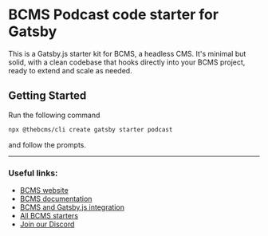 # BCMS Podcast code starter for Gatsby

This is a Gatsby.js starter kit for BCMS, a headless CMS. It's minimal but solid, with a clean codebase that hooks directly into your BCMS project, ready to extend and scale as needed.

## Getting Started

Run the following command

```bash
npx @thebcms/cli create gatsby starter podcast
```

and follow the prompts.

---

### Useful links:

- [BCMS website](https://thebcms.com/)
- [BCMS documentation](https://thebcms.com/docs/)
- [BCMS and Gatsby.js integration](https://thebcms.com/docs/integrations/gatsby-js)
- [All BCMS starters](https://thebcms.com/starters)
- [Join our Discord](https://discord.com/invite/SYBY89ccaR)
